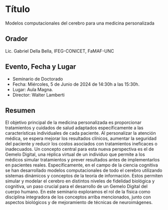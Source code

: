# Título

Modelos computacionales del cerebro para una medicina personalizada

## Orador

Lic. Gabriel Della Bella, IFEG-CONICET, FaMAF-UNC

## Evento, Fecha y Lugar

* Seminario de Doctorado
* Fecha: Miércoles, 5 de Junio de 2024 de 14:30h a las 15:30h.
* Lugar: Aula Magna.
* Director: Walter Lamberti

## Resumen 

El objetivo principal de la medicina personalizada es proporcionar tratamientos y cuidados de salud adaptados específicamente a las características individuales de cada paciente. Al personalizar la atención médica, se espera mejorar los resultados clínicos, aumentar la seguridad del paciente y reducir los costos asociados con tratamientos ineficaces o inadecuados. Un concepto central para esta nueva perspectiva es el de Gemelo Digital, una réplica virtual de un individuo que permite a los médicos simular tratamientos y prever resultados antes de implementarlos en pacientes reales. Específicamente, en el campo de la ciencia cognitiva se han desarrollado modelos computacionales de todo el cerebro utilizando sistemas dinámicos y conceptos de la teoría de información. Estos permiten simular y modelar el cerebro en distintos niveles de fidelidad biológica y cognitiva, un paso crucial para el desarrollo de un Gemelo Digital del cuerpo humano. En este seminario exploramos el rol de la física como disciplina integradora de los conceptos arriba mencionados, junto con aspectos biológicos y de mejoramiento de técnicas de neuroimágenes.
